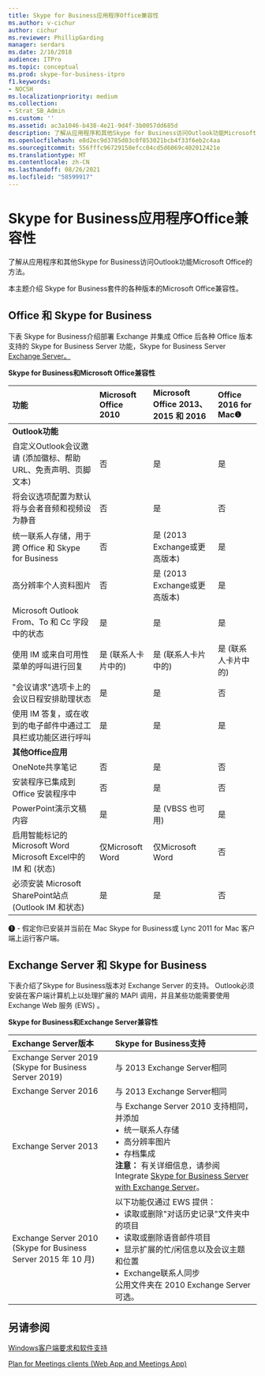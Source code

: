 ```yaml
---
title: Skype for Business应用程序Office兼容性
ms.author: v-cichur
author: cichur
ms.reviewer: PhillipGarding
manager: serdars
ms.date: 2/16/2018
audience: ITPro
ms.topic: conceptual
ms.prod: skype-for-business-itpro
f1.keywords:
- NOCSH
ms.localizationpriority: medium
ms.collection:
- Strat_SB_Admin
ms.custom: ''
ms.assetid: ac3a1046-b438-4e21-9d4f-3b0057dd685d
description: 了解从应用程序和其他Skype for Business访问Outlook功能Microsoft Office的方法。
ms.openlocfilehash: e8d2ec9d3785d03c0f853021bcb4f33f6eb2c4aa
ms.sourcegitcommit: 556fffc96729150efcc04cd5d6069c402012421e
ms.translationtype: MT
ms.contentlocale: zh-CN
ms.lasthandoff: 08/26/2021
ms.locfileid: "58599917"
---
```

# <a name="skype-for-business-compatibility-with-office-apps"></a>Skype for Business应用程序Office兼容性
 
了解从应用程序和其他Skype for Business访问Outlook功能Microsoft Office的方法。
  
本主题介绍 Skype for Business套件的各种版本的Microsoft Office兼容性。 
  
## <a name="office-and-skype-for-business"></a>Office 和 Skype for Business

下表 Skype for Business介绍部署 Exchange 并集成 Office 后各种 Office 版本支持的 Skype for Business Server 功能，Skype for Business Server [Exchange Server。](../../deploy/integrate-with-exchange-server/integrate-with-exchange-server.md)
  
**Skype for Business和Microsoft Office兼容性**

|**功能**|**Microsoft Office 2010**|**Microsoft Office 2013、2015 和 2016**|**Office 2016 for Mac&#x2776;** |
|:-----|:-----|:-----|:-----|
|**Outlook功能** ||||
|自定义Outlook会议邀请 (添加徽标、帮助 URL、免责声明、页脚文本)   |否  |是   |是|
|将会议选项配置为默认将与会者音频和视频设为静音    |否    |是    |否    |
|统一联系人存储，用于跨 Office 和 Skype for Business    |否    |是 (2013 Exchange或更高版本)     |是    |
|高分辨率个人资料图片    |否    |是 (2013 Exchange或更高版本)     |是    |
|Microsoft Outlook From、To 和 Cc 字段中的状态    |是    |是    |是    |
|使用 IM 或来自可用性菜单的呼叫进行回复    |是 (联系人卡片中的)     |是 (联系人卡片中的)     |是 (联系人卡片中的)     |
|"会议请求"选项卡上的会议日程安排助理状态    |是    |是    |否    |
|使用 IM 答复，或在收到的电子邮件中通过工具栏或功能区进行呼叫    |是    |是    |是    |
|**其他Office应用**   ||||
|OneNote共享笔记    |否    |是    |否    |
|安装程序已集成到 Office 安装程序中    |否    |是    |否    |
|PowerPoint演示文稿内容    |是    |是 (VBSS 也可用)     |是    |
|启用智能标记的Microsoft Word Microsoft Excel中的 IM 和 (状态)     |仅Microsoft Word    |仅Microsoft Word    |否    |
|必须安装 Microsoft SharePoint站点 (Outlook IM 和状态)     |是    |是    |否    |
   
&#x2776; - 假定你已安装并当前在 Mac Skype for Business或 Lync 2011 for Mac 客户端上运行客户端。
  
## <a name="exchange-server-and-skype-for-business"></a>Exchange Server 和 Skype for Business

下表介绍了Skype for Business版本对 Exchange Server 的支持。 Outlook必须安装在客户端计算机上以处理扩展的 MAPI 调用，并且某些功能需要使用 Exchange Web 服务 (EWS) 。
  
**Skype for Business和Exchange Server兼容性**

|**Exchange Server版本**|**Skype for Business支持**|
|:-----|:-----|
|Exchange Server 2019 (Skype for Business Server 2019)  |与 2013 Exchange Server相同    |
|Exchange Server 2016    |与 2013 Exchange Server相同  <br/> |
|Exchange Server 2013  <br/> |与 Exchange Server 2010 支持相同，并添加  <br/>&bull;&nbsp;&nbsp;统一联系人存储  <br/>&bull;&nbsp;&nbsp;高分辨率图片  <br/>&bull;&nbsp;&nbsp;存档集成  <br/> **注意：** 有关详细信息，请参阅 Integrate [Skype for Business Server with Exchange Server](../../deploy/integrate-with-exchange-server/integrate-with-exchange-server.md)。  <br/> |
|Exchange Server 2010  <br/> (Skype for Business Server 2015 年 10 月)  |以下功能仅通过 EWS 提供：  <br/>&bull;&nbsp;&nbsp;读取或删除"对话历史记录"文件夹中的项目  <br/>&bull;&nbsp;&nbsp;读取或删除语音邮件项目  <br/>&bull;&nbsp;&nbsp;显示扩展的忙/闲信息以及会议主题和位置  <br/>&bull;&nbsp;&nbsp;Exchange联系人同步  <br/> 公用文件夹在 2010 Exchange Server可选。  <br/> |
   
## <a name="see-also"></a>另请参阅
 
[Windows客户端要求和软件支持](windows-requirements.md)
  
[Plan for Meetings clients (Web App and Meetings App) ](meetings-clients.md)

